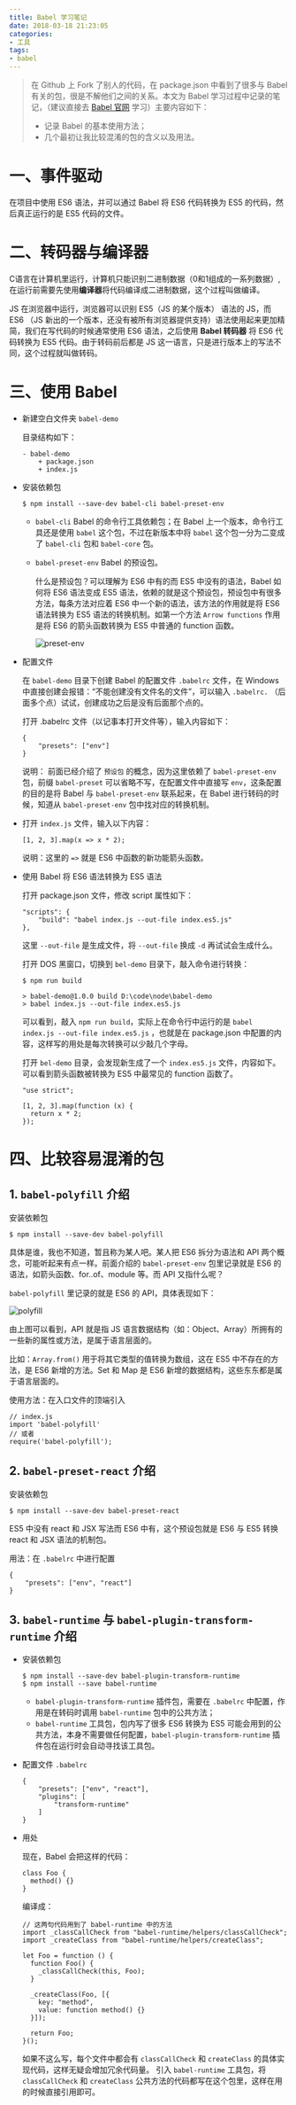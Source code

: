 ```yaml
---
title: Babel 学习笔记
date: 2018-03-18 21:23:05
categories:
- 工具
tags:
- babel
---
```


> 在 Github 上 Fork 了别人的代码，在 package.json 中看到了很多与 Babel 有关的包，很是不解他们之间的关系。本文为 Babel 学习过程中记录的笔记，（建议直接去 [Babel 官网](http://babeljs.cn/) 学习）主要内容如下：
> - 记录 Babel 的基本使用方法；
> - 几个最初让我比较混淆的包的含义以及用法。

# 一、事件驱动

在项目中使用 ES6 语法，并可以通过 Babel 将 ES6 代码转换为 ES5 的代码，然后真正运行的是 ES5 代码的文件。

# 二、转码器与编译器

C语言在计算机里运行，计算机只能识别二进制数据（0和1组成的一系列数据）,在运行前需要先使用**编译器**将代码编译成二进制数据，这个过程叫做编译。

JS 在浏览器中运行，浏览器可以识别 ES5（JS 的某个版本） 语法的 JS，而 ES6 （JS 新出的一个版本，还没有被所有浏览器提供支持）语法使用起来更加精简，我们在写代码的时候通常使用 ES6 语法，之后使用 **Babel 转码器** 将 ES6 代码转换为 ES5 代码。由于转码前后都是 JS 这一语言，只是进行版本上的写法不同，这个过程就叫做转码。

# 三、使用 Babel

- 新建空白文件夹 `babel-demo`

    目录结构如下：
    
    ```
    - babel-demo 
        + package.json
        + index.js
    ```

- 安装依赖包

    ```
    $ npm install --save-dev babel-cli babel-preset-env
    ```
    
    - `babel-cli`  Babel 的命令行工具依赖包；在 Babel 上一个版本，命令行工具还是使用 `babel` 这个包，不过在新版本中将 `babel` 这个包一分为二变成了 `babel-cli` 包和 `babel-core` 包。
    - `babel-preset-env`  Babel 的预设包。
        
        什么是预设包？可以理解为 ES6 中有的而 ES5 中没有的语法，Babel 如何将 ES6 语法变成 ES5 语法，依赖的就是这个预设包，预设包中有很多方法，每条方法对应着 ES6 中一个新的语法，该方法的作用就是将 ES6 语法转换为 ES5 语法的转换机制。如第一个方法 `Arrow functions` 作用是将 ES6 的箭头函数转换为 ES5 中普通的 function 函数。 
    
        ![preset-env](https://static.oschina.net/uploads/img/201708/21101808_fRqd.png "preset-env")

- 配置文件 

    在 `babel-demo` 目录下创建 Babel 的配置文件 `.babelrc` 文件，在 Windows 中直接创建会报错：“不能创建没有文件名的文件”，可以输入 `.babelrc.` （后面多个点）试试，创建成功之后是没有后面那个点的。
    
    打开 .babelrc 文件（以记事本打开文件等），输入内容如下：
    
    ```
    {
    	"presets": ["env"]
    }
    ```
    
    说明：
        前面已经介绍了 `预设包` 的概念，因为这里依赖了 `babel-preset-env` 包，前缀 `babel-preset` 可以省略不写，在配置文件中直接写 `env`，这条配置的目的是将 Babel 与 `babel-preset-env` 联系起来，在 Babel 进行转码的时候，知道从 `babel-preset-env` 包中找对应的转换机制。

- 打开 `index.js` 文件，输入以下内容：
    
    ```
    [1, 2, 3].map(x => x * 2);
    ```
    
    说明：这里的 `=>` 就是 ES6 中函数的新功能箭头函数。
    
- 使用 Babel 将 ES6 语法转换为 ES5 语法

    打开 package.json 文件，修改 script 属性如下：
    
    ```
    "scripts": {
        "build": "babel index.js --out-file index.es5.js"
    },
    ```
    
    这里 `--out-file` 是生成文件，将 `--out-file` 换成 `-d` 再试试会生成什么。
    
    打开 DOS 黑窗口，切换到 `bel-demo` 目录下，敲入命令进行转换：
    
    ```
    $ npm run build
    
    > babel-demo@1.0.0 build D:\code\node\babel-demo
    > babel index.js --out-file index.es5.js
    ```
    
    可以看到，敲入 `npm run build`，实际上在命令行中运行的是 `babel index.js --out-file index.es5.js` ，也就是在 package.json 中配置的内容，这样写的用处是每次转换可以少敲几个字母。
    
    打开 `bel-demo` 目录，会发现新生成了一个 `index.es5.js` 文件，内容如下。可以看到箭头函数被转换为 ES5 中最常见的 function 函数了。
    
    ```
    "use strict";

    [1, 2, 3].map(function (x) {
      return x * 2;
    });
    ```
    
# 四、比较容易混淆的包

## 1. `babel-polyfill` 介绍

安装依赖包
```
$ npm install --save-dev babel-polyfill
```

具体是谁，我也不知道，暂且称为某人吧。某人把 ES6 拆分为语法和 API 两个概念，可能听起来有点一样。前面介绍的 `babel-preset-env` 包里记录就是 ES6 的语法，如箭头函数、for..of、module 等。而 API 又指什么呢？

`babel-polyfill` 里记录的就是 ES6 的 API，具体表现如下：

![polyfill](https://static.oschina.net/uploads/img/201708/21105059_bbAg.png "polyfill")

由上图可以看到，API 就是指 JS 语言数据结构（如：Object、Array）所拥有的一些新的属性或方法，是属于语言层面的。

比如：`Array.from()` 用于将其它类型的值转换为数组，这在 ES5 中不存在的方法，是 ES6 新增的方法。Set 和 Map 是 ES6 新增的数据结构，这些东东都是属于语言层面的。

使用方法：在入口文件的顶端引入
```
// index.js
import 'babel-polyfill'
// 或者 
require('babel-polyfill');
```

## 2. `babel-preset-react` 介绍
安装依赖包
```
$ npm install --save-dev babel-preset-react
```

ES5 中没有 react 和 JSX 写法而 ES6 中有，这个预设包就是 ES6 与 ES5 转换 react 和 JSX 语法的机制包。

用法：在 `.babelrc` 中进行配置
```
{
    "presets": ["env", "react"]
}
```

## 3. `babel-runtime` 与 `babel-plugin-transform-runtime` 介绍

- 安装依赖包
    
    ```
    $ npm install --save-dev babel-plugin-transform-runtime
    $ npm install --save babel-runtime
    ```
    
    - `babel-plugin-transform-runtime` 插件包，需要在 `.babelrc` 中配置，作用是在转码时调用 `babel-runtime` 包中的公共方法；
    - `babel-runtime` 工具包，包内写了很多 ES6 转换为 ES5 可能会用到的公共方法，本身不需要做任何配置，`babel-plugin-transform-runtime` 插件包在运行时会自动寻找该工具包。
    
- 配置文件 `.babelrc`
    ```
    {
        "presets": ["env", "react"],
        "plugins": [
            "transform-runtime"
        ]
    }
    ```
    
- 用处

    现在，Babel 会把这样的代码：
    
    ```
    class Foo {
      method() {}
    }
    ```
     
    编译成：
    
    ```
    // 这两句代码用到了 babel-runtime 中的方法
    import _classCallCheck from "babel-runtime/helpers/classCallCheck";
    import _createClass from "babel-runtime/helpers/createClass";
    
    let Foo = function () {
      function Foo() {
        _classCallCheck(this, Foo);
      }
    
      _createClass(Foo, [{
        key: "method",
        value: function method() {}
      }]);
    
      return Foo;
    }();
    ```
    
    如果不这么写，每个文件中都会有 `classCallCheck` 和 `createClass` 的具体实现代码，这样无疑会增加冗余代码量。
    引入 `babel-runtime` 工具包，将 `classCallCheck` 和 `createClass` 公共方法的代码都写在这个包里，这样在用的时候直接引用即可。
